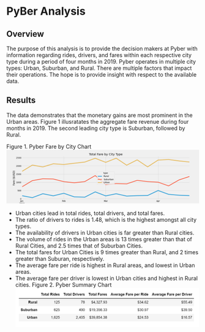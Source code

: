 # PyBer Analysis
## Overview
The purpose of this analysis is to provide the decision makers at Pyber with information regarding rides, drivers, and fares within each respective city type during a period of four months in 2019. Pyber operates in multiple city types: Urban, Suburban, and Rural. There are multiple factors that impact their operations. The hope is to provide insight with respect to the available data.

## Results
The data demonstrates that the monetary gains are most prominent in the Urban areas. Figure 1 illusratates the aggregate fare revenue during four months in 2019. The second leading city type is Suburban, followed by Rural.

Figure 1. Pyber Fare by City Chart
![This is an image](https://github.com/mshedlosky/PyBer_Analysis/blob/main/Pyber_fare_summary.png)

- Urban cities lead in total rides, total drivers, and total fares. 
- The ratio of drivers to rides is 1.48, which is the highest amongst all city types. 
- The availability of drivers in Urban cities is far greater than Rural cities. 
- The volume of rides in the Urban areas is 13 times greater than that of Rural Cities, and 2.5 times that of Suburban Cities. 
- The total fares for Urban Cities is 9 times greater than Rural, and 2 times greater than Suburan, respectively. 
- The average fare per ride is highest in Rural areas, and lowest in Urban areas.
- The average fare per driver is lowest in Urban cities and highest in Rural cities.
Figure 2. Pyber Summary Chart
![This is an image](https://github.com/mshedlosky/PyBer_Analysis/blob/main/Pyber_Data_Summary_Challenge.PNG)
